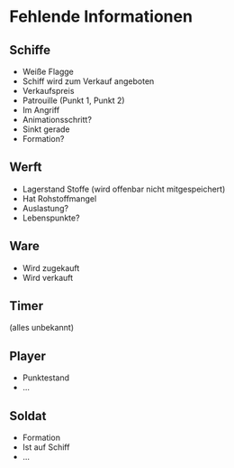 Fehlende Informationen
======================

Schiffe
-------
- Weiße Flagge
- Schiff wird zum Verkauf angeboten
- Verkaufspreis
- Patrouille (Punkt 1, Punkt 2)
- Im Angriff
- Animationsschritt?
- Sinkt gerade
- Formation?

Werft
-----
- Lagerstand Stoffe (wird offenbar nicht mitgespeichert)
- Hat Rohstoffmangel
- Auslastung?
- Lebenspunkte?

Ware
----
- Wird zugekauft
- Wird verkauft

Timer
-----
(alles unbekannt)

Player
------
- Punktestand
- ...

Soldat
------
- Formation
- Ist auf Schiff
- ...
